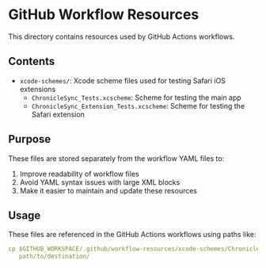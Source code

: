 # GitHub Workflow Resources

This directory contains resources used by GitHub Actions workflows.

## Contents

- `xcode-schemes/`: Xcode scheme files used for testing Safari iOS extensions
  - `ChronicleSync_Tests.xcscheme`: Scheme for testing the main app
  - `ChronicleSync_Extension_Tests.xcscheme`: Scheme for testing the Safari extension

## Purpose

These files are stored separately from the workflow YAML files to:

1. Improve readability of workflow files
2. Avoid YAML syntax issues with large XML blocks
3. Make it easier to maintain and update these resources

## Usage

These files are referenced in the GitHub Actions workflows using paths like:

```yaml
cp $GITHUB_WORKSPACE/.github/workflow-resources/xcode-schemes/ChronicleSync_Tests.xcscheme \
   path/to/destination/
```